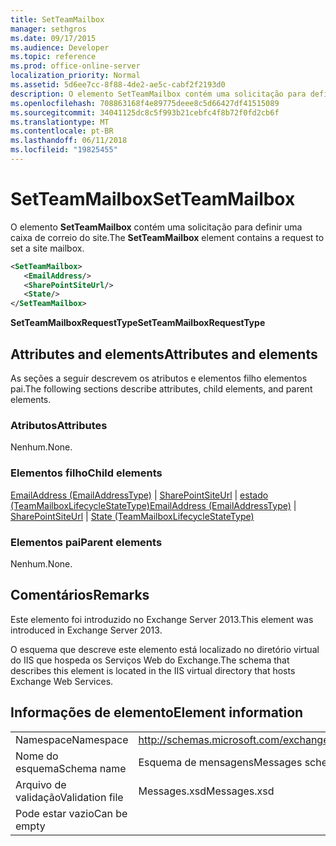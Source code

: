 ```yaml
---
title: SetTeamMailbox
manager: sethgros
ms.date: 09/17/2015
ms.audience: Developer
ms.topic: reference
ms.prod: office-online-server
localization_priority: Normal
ms.assetid: 5d6ee7cc-8f88-4de2-ae5c-cabf2f2193d0
description: O elemento SetTeamMailbox contém uma solicitação para definir uma caixa de correio do site.
ms.openlocfilehash: 708863168f4e89775deee8c5d66427df41515089
ms.sourcegitcommit: 34041125dc8c5f993b21cebfc4f8b72f0fd2cb6f
ms.translationtype: MT
ms.contentlocale: pt-BR
ms.lasthandoff: 06/11/2018
ms.locfileid: "19825455"
---
```

# <a name="setteammailbox"></a><span data-ttu-id="36ae2-103">SetTeamMailbox</span><span class="sxs-lookup"><span data-stu-id="36ae2-103">SetTeamMailbox</span></span>

<span data-ttu-id="36ae2-104">O elemento **SetTeamMailbox** contém uma solicitação para definir uma caixa de correio do site.</span><span class="sxs-lookup"><span data-stu-id="36ae2-104">The **SetTeamMailbox** element contains a request to set a site mailbox.</span></span> 
  
```XML
<SetTeamMailbox>
   <EmailAddress/>
   <SharePointSiteUrl/>
   <State/>
</SetTeamMailbox>
```

 <span data-ttu-id="36ae2-105">**SetTeamMailboxRequestType**</span><span class="sxs-lookup"><span data-stu-id="36ae2-105">**SetTeamMailboxRequestType**</span></span>
## <a name="attributes-and-elements"></a><span data-ttu-id="36ae2-106">Attributes and elements</span><span class="sxs-lookup"><span data-stu-id="36ae2-106">Attributes and elements</span></span>

<span data-ttu-id="36ae2-107">As seções a seguir descrevem os atributos e elementos filho elementos pai.</span><span class="sxs-lookup"><span data-stu-id="36ae2-107">The following sections describe attributes, child elements, and parent elements.</span></span>
  
### <a name="attributes"></a><span data-ttu-id="36ae2-108">Atributos</span><span class="sxs-lookup"><span data-stu-id="36ae2-108">Attributes</span></span>

<span data-ttu-id="36ae2-109">Nenhum.</span><span class="sxs-lookup"><span data-stu-id="36ae2-109">None.</span></span>
  
### <a name="child-elements"></a><span data-ttu-id="36ae2-110">Elementos filho</span><span class="sxs-lookup"><span data-stu-id="36ae2-110">Child elements</span></span>

<span data-ttu-id="36ae2-111">[EmailAddress (EmailAddressType)](emailaddress-emailaddresstype.md) | [SharePointSiteUrl](sharepointsiteurl.md) | [estado (TeamMailboxLifecycleStateType)](state-teammailboxlifecyclestatetype.md)</span><span class="sxs-lookup"><span data-stu-id="36ae2-111">[EmailAddress (EmailAddressType)](emailaddress-emailaddresstype.md) | [SharePointSiteUrl](sharepointsiteurl.md) | [State (TeamMailboxLifecycleStateType)](state-teammailboxlifecyclestatetype.md)</span></span>
  
### <a name="parent-elements"></a><span data-ttu-id="36ae2-112">Elementos pai</span><span class="sxs-lookup"><span data-stu-id="36ae2-112">Parent elements</span></span>

<span data-ttu-id="36ae2-113">Nenhum.</span><span class="sxs-lookup"><span data-stu-id="36ae2-113">None.</span></span>
  
## <a name="remarks"></a><span data-ttu-id="36ae2-114">Comentários</span><span class="sxs-lookup"><span data-stu-id="36ae2-114">Remarks</span></span>

<span data-ttu-id="36ae2-115">Este elemento foi introduzido no Exchange Server 2013.</span><span class="sxs-lookup"><span data-stu-id="36ae2-115">This element was introduced in Exchange Server 2013.</span></span>
  
<span data-ttu-id="36ae2-116">O esquema que descreve este elemento está localizado no diretório virtual do IIS que hospeda os Serviços Web do Exchange.</span><span class="sxs-lookup"><span data-stu-id="36ae2-116">The schema that describes this element is located in the IIS virtual directory that hosts Exchange Web Services.</span></span>
  
## <a name="element-information"></a><span data-ttu-id="36ae2-117">Informações de elemento</span><span class="sxs-lookup"><span data-stu-id="36ae2-117">Element information</span></span>

|||
|:-----|:-----|
|<span data-ttu-id="36ae2-118">Namespace</span><span class="sxs-lookup"><span data-stu-id="36ae2-118">Namespace</span></span>  <br/> |http://schemas.microsoft.com/exchange/services/2006/messages  <br/> |
|<span data-ttu-id="36ae2-119">Nome do esquema</span><span class="sxs-lookup"><span data-stu-id="36ae2-119">Schema name</span></span>  <br/> |<span data-ttu-id="36ae2-120">Esquema de mensagens</span><span class="sxs-lookup"><span data-stu-id="36ae2-120">Messages schema</span></span>  <br/> |
|<span data-ttu-id="36ae2-121">Arquivo de validação</span><span class="sxs-lookup"><span data-stu-id="36ae2-121">Validation file</span></span>  <br/> |<span data-ttu-id="36ae2-122">Messages.xsd</span><span class="sxs-lookup"><span data-stu-id="36ae2-122">Messages.xsd</span></span>  <br/> |
|<span data-ttu-id="36ae2-123">Pode estar vazio</span><span class="sxs-lookup"><span data-stu-id="36ae2-123">Can be empty</span></span>  <br/> ||
   

